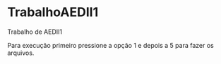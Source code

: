 # TrabalhoAEDII1
Trabalho de AEDII1

Para execução primeiro pressione a opção 1 e depois a 5 para fazer os arquivos.
